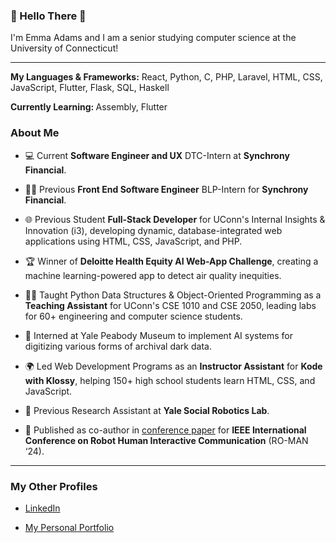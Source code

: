 <h3>👋 Hello There 👋</h3>  

I'm Emma Adams and I am a senior studying computer science at the University of Connecticut!

<hr/>

<strong>My Languages & Frameworks:</strong> React, Python, C, PHP, Laravel, HTML, CSS, JavaScript, Flutter, Flask, SQL, Haskell

<strong>Currently Learning: </strong>Assembly, Flutter  

<h3>About Me</h3>  

- 💻 Current <strong>Software Engineer and UX</strong> DTC-Intern at <strong>Synchrony Financial</strong>.

- 👩‍💻 Previous <strong>Front End Software Engineer</strong> BLP-Intern for <strong>Synchrony Financial</strong>.

- 🌐 Previous Student <strong>Full-Stack Developer</strong> for UConn's Internal Insights & Innovation (i3), developing dynamic, database-integrated web applications using HTML, CSS, JavaScript, and PHP.

- 🏆 Winner of <strong>Deloitte Health Equity AI Web-App Challenge</strong>, creating a machine learning-powered app to detect air quality inequities.

- 👩‍💻 Taught Python Data Structures & Object-Oriented Programming as a <strong>Teaching Assistant</strong> for UConn's CSE 1010 and CSE 2050, leading labs for 60+ engineering and computer science students.

- 🦖 Interned at Yale Peabody Museum to implement AI systems for digitizing various forms of archival dark data.

- 🌍 Led Web Development Programs as an <strong>Instructor Assistant</strong> for <strong>Kode with Klossy</strong>, helping 150+ high school students learn HTML, CSS, and JavaScript.

- 🤖 Previous Research Assistant at <strong>Yale Social Robotics Lab</strong>.

- 📖 Published as co-author in [conference paper](https://scazlab.yale.edu/sites/default/files/files/RO_MAN_2024___Hide_and_Seek%20(10).pdf) for <strong>IEEE International Conference on Robot Human Interactive Communication</strong> (RO-MAN ‘24).

<hr/>
<h3>My Other Profiles</h3>  

- [LinkedIn](https://www.linkedin.com/in/emma-adams-ct/)  

- [My Personal Portfolio](https://emma-adams.replit.app/)
